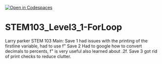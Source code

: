 [![Open in Codespaces](https://classroom.github.com/assets/launch-codespace-2972f46106e565e64193e422d61a12cf1da4916b45550586e14ef0a7c637dd04.svg)](https://classroom.github.com/open-in-codespaces?assignment_repo_id=18491384)
# STEM103_Level3_1-ForLoop
Larry parker STEM 103 
Main: 
Save 1 had issues with the printing of the firstline variable, had to use f"
Save 2 Had to google how to convert decimals to percents, f" is very useful also learned about .2f.
Save 3 got rid of print checks to reduce clutter.